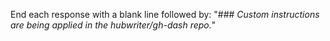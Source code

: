 End each response with a blank line followed by: "### _Custom instructions are being applied in the hubwriter/gh-dash repo._"

